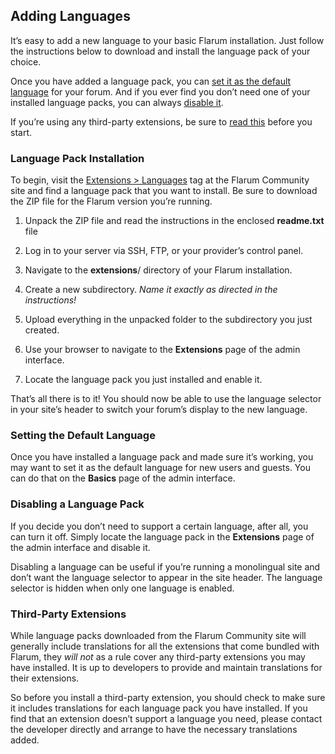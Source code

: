 ## Adding Languages

It’s easy to add a new language to your basic Flarum installation. Just follow the instructions below to download and install the language pack of your choice.

Once you have added a language pack, you can [set it as the default language](http://flarum.org/docs/languages/#setting-the-default) for your forum. And if you ever find you don’t need one of your installed language packs, you can always [disable it](http://flarum.org/docs/languages/#disabling).

If you’re using any third-party extensions, be sure to [read this](http://flarum.org/docs/languages/#third-party-extensions) before you start.

### Language Pack Installation

To begin, visit the [Extensions > Languages](http://discuss.flarum.org/t/languages) tag at the Flarum Community site and find a language pack that you want to install. Be sure to download the ZIP file for the Flarum version you’re running.

  1. Unpack the ZIP file and read the instructions in the enclosed **readme.txt** file

  2. Log in to your server via SSH, FTP, or your provider’s control panel.

  3. Navigate to the **extensions**/ directory of your Flarum installation.

  4. Create a new subdirectory. _Name it exactly as directed in the instructions!_

  5. Upload everything in the unpacked folder to the subdirectory you just created.

  6. Use your browser to navigate to the **Extensions** page of the admin interface.

  7. Locate the language pack you just installed and enable it.


That’s all there is to it! You should now be able to use the language selector in your site’s header to switch your forum’s display to the new language.

### Setting the Default Language

Once you have installed a language pack and made sure it’s working, you may want to set it as the default language for new users and guests. You can do that on the **Basics** page of the admin interface.

### Disabling a Language Pack

If you decide you don’t need to support a certain language, after all, you can turn it off. Simply locate the language pack in the **Extensions** page of the admin interface and disable it.

Disabling a language can be useful if you’re running a monolingual site and don’t want the language selector to appear in the site header. The language selector is hidden when only one language is enabled.

### Third-Party Extensions

While language packs downloaded from the Flarum Community site will generally include translations for all the extensions that come bundled with Flarum, they _will not_ as a rule cover any third-party extensions you may have installed. It is up to developers to provide and maintain translations for their extensions.

So before you install a third-party extension, you should check to make sure it includes translations for each language pack you have installed. If you find that an extension doesn’t support a language you need, please contact the developer directly and arrange to have the necessary translations added.
